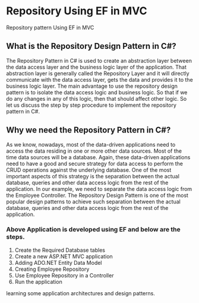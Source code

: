 # Repository Using EF in MVC
Repository pattern Using EF in MVC

## What is the Repository Design Pattern in C#?
The Repository Pattern in C# is used to create an abstraction layer between the data access layer and the business logic layer of the application. That abstraction layer is generally called the Repository Layer and it will directly communicate with the data access layer, gets the data and provides it to the business logic layer. 
The main advantage to use the repository design pattern is to isolate the data access logic and business logic. So that if we do any changes in any of this logic, then that should affect other logic. So let us discuss the step by step procedure to implement the repository pattern in C#.

## Why we need the Repository Pattern in C#?
As we know, nowadays, most of the data-driven applications need to access the data residing in one or more other data sources. Most of the time data sources will be a database. Again, these data-driven applications need to have a good and secure strategy for data access to perform the CRUD operations against the underlying database. One of the most important aspects of this strategy is the separation between the actual database, queries and other data access logic from the rest of the application. In our example, we need to separate the data access logic from the Employee Controller. The Repository Design Pattern is one of the most popular design patterns to achieve such separation between the actual database, queries and other data access logic from the rest of the application.

### Above Application is developed using EF and below are the steps.
1. Create the Required Database tables
2. Create a new ASP.NET MVC application
3. Adding ADO.NET Entity Data Model
4. Creating Employee Repository
5. Use Employee Repository in a Controller
6. Run the application


learning some application architectures and design patterns.
